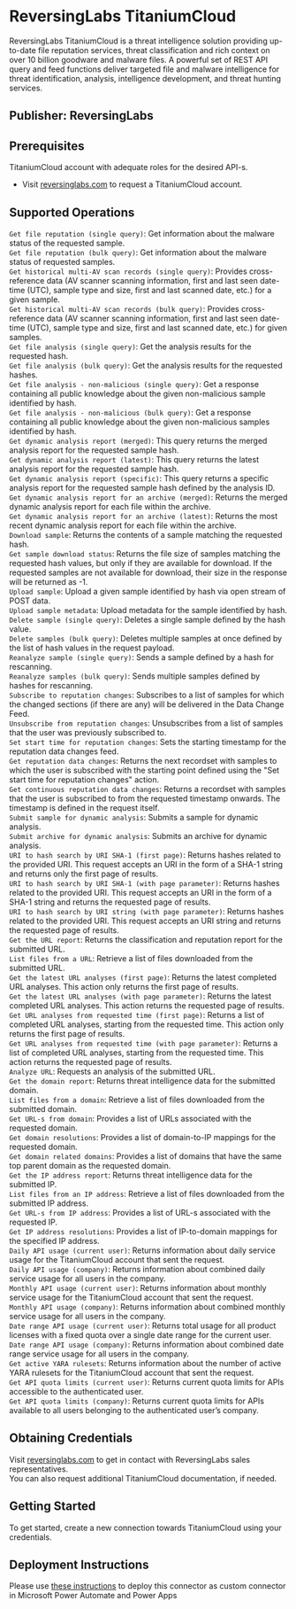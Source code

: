 # ReversingLabs TitaniumCloud
ReversingLabs TitaniumCloud is a threat intelligence solution providing up-to-date file reputation services, threat classification and rich context on over 10 billion goodware and malware files. A powerful set of REST API query and feed functions deliver targeted file and malware intelligence for threat identification, analysis, intelligence development, and threat hunting services.

## Publisher: ReversingLabs

## Prerequisites
TitaniumCloud account with adequate roles for the desired API-s.
- Visit [reversinglabs.com](https://www.reversinglabs.com/products/file-reputation-service) to request a TitaniumCloud account.

## Supported Operations
`Get file reputation (single query)`: Get information about the malware status of the requested sample.  
`Get file reputation (bulk query)`: Get information about the malware status of requested samples.  
`Get historical multi-AV scan records (single query)`: Provides cross-reference data (AV scanner scanning information, first and last seen date-time (UTC), sample type and size, first and last scanned date, etc.) for a given sample.  
`Get historical multi-AV scan records (bulk query)`: Provides cross-reference data (AV scanner scanning information, first and last seen date-time (UTC), sample type and size, first and last scanned date, etc.) for given samples.  
`Get file analysis (single query)`: Get the analysis results for the requested hash.  
`Get file analysis (bulk query)`: Get the analysis results for the requested hashes.  
`Get file analysis - non-malicious (single query)`: Get a response containing all public knowledge about the given non-malicious sample identified by hash.  
`Get file analysis - non-malicious (bulk query)`: Get a response containing all public knowledge about the given non-malicious samples identified by hash.  
`Get dynamic analysis report (merged)`: This query returns the merged analysis report for the requested sample hash.  
`Get dynamic analysis report (latest)`: This query returns the latest analysis report for the requested sample hash.  
`Get dynamic analysis report (specific)`: This query returns a specific analysis report for the requested sample hash defined by the analysis ID.  
`Get dynamic analysis report for an archive (merged)`: Returns the merged dynamic analysis report for each file within the archive.  
`Get dynamic analysis report for an archive (latest)`: Returns the most recent dynamic analysis report for each file within the archive.  
`Download sample`: Returns the contents of a sample matching the requested hash.  
`Get sample download status`: Returns the file size of samples matching the requested hash values, but only if they are available for download. If the requested samples are not available for download, their size in the response will be returned as -1.  
`Upload sample`: Upload a given sample identified by hash via open stream of POST data.  
`Upload sample metadata`: Upload metadata for the sample identified by hash.  
`Delete sample (single query)`: Deletes a single sample defined by the hash value.  
`Delete samples (bulk query)`: Deletes multiple samples at once defined by the list of hash values in the request payload.  
`Reanalyze sample (single query)`: Sends a sample defined by a hash for rescanning.  
`Reanalyze samples (bulk query)`: Sends multiple samples defined by hashes for rescanning.  
`Subscribe to reputation changes`: Subscribes to a list of samples for which the changed sections (if there are any) will be delivered in the Data Change Feed.  
`Unsubscribe from reputation changes`: Unsubscribes from a list of samples that the user was previously subscribed to.  
`Set start time for reputation changes`: Sets the starting timestamp for the reputation data changes feed.  
`Get reputation data changes`: Returns the next recordset with samples to which the user is subscribed with the starting point defined using the "Set start time for reputation changes" action.  
`Get continuous reputation data changes`: Returns a recordset with samples that the user is subscribed to from the requested timestamp onwards. The timestamp is defined in the request itself.  
`Submit sample for dynamic analysis`: Submits a sample for dynamic analysis.  
`Submit archive for dynamic analysis`: Submits an archive for dynamic analysis.  
`URI to hash search by URI SHA-1 (first page)`: Returns hashes related to the provided URI. This request accepts an URI in the form of a SHA-1 string and returns only the first page of results.  
`URI to hash search by URI SHA-1 (with page parameter)`: Returns hashes related to the provided URI. This request accepts an URI in the form of a SHA-1 string and returns the requested page of results.  
`URI to hash search by URI string (with page parameter)`: Returns hashes related to the provided URI. This request accepts an URI string and returns the requested page of results.  
`Get the URL report`: Returns the classification and reputation report for the submitted URL.  
`List files from a URL`: Retrieve a list of files downloaded from the submitted URL.  
`Get the latest URL analyses (first page)`: Returns the latest completed URL analyses. This action only returns the first page of results.  
`Get the latest URL analyses (with page parameter)`: Returns the latest completed URL analyses. This action returns the requested page of results.  
`Get URL analyses from requested time (first page)`: Returns a list of completed URL analyses, starting from the requested time. This action only returns the first page of results.  
`Get URL analyses from requested time (with page parameter)`: Returns a list of completed URL analyses, starting from the requested time. This action returns the requested page of results.  
`Analyze URL`: Requests an analysis of the submitted URL.  
`Get the domain report`: Returns threat intelligence data for the submitted domain.  
`List files from a domain`: Retrieve a list of files downloaded from the submitted domain.  
`Get URL-s from domain`: Provides a list of URLs associated with the requested domain.  
`Get domain resolutions`: Provides a list of domain-to-IP mappings for the requested domain.  
`Get domain related domains`: Provides a list of domains that have the same top parent domain as the requested domain.  
`Get the IP address report`: Returns threat intelligence data for the submitted IP.  
`List files from an IP address`: Retrieve a list of files downloaded from the submitted IP address.  
`Get URL-s from IP address`: Provides a list of URL-s associated with the requested IP.  
`Get IP address resolutions`: Provides a list of IP-to-domain mappings for the specified IP address.  
`Daily API usage (current user)`: Returns information about daily service usage for the TitaniumCloud account that sent the request.  
`Daily API usage (company)`: Returns information about combined daily service usage for all users in the company.  
`Monthly API usage (current user)`: Returns information about monthly service usage for the TitaniumCloud account that sent the request.  
`Monthly API usage (company)`: Returns information about combined monthly service usage for all users in the company.  
`Date range API usage (current user)`: Returns total usage for all product licenses with a fixed quota over a single date range for the current user.  
`Date range API usage (company)`: Returns information about combined date range service usage for all users in the company.  
`Get active YARA rulesets`: Returns information about the number of active YARA rulesets for the TitaniumCloud account that sent the request.  
`Get API quota limits (current user)`: Returns current quota limits for APIs accessible to the authenticated user.  
`Get API quota limits (company)`: Returns current quota limits for APIs available to all users belonging to the authenticated user’s company.  


## Obtaining Credentials
Visit [reversinglabs.com](https://www.reversinglabs.com/products/file-reputation-service) to get in contact with ReversingLabs sales representatives.​  
You can also request additional TitaniumCloud documentation, if needed.

## Getting Started
To get started, create a new connection towards TitaniumCloud using your credentials.

## Deployment Instructions
Please use [these instructions](https://docs.microsoft.com/en-us/connectors/custom-connectors/paconn-cli) to deploy this connector as custom connector in Microsoft Power Automate and Power Apps


